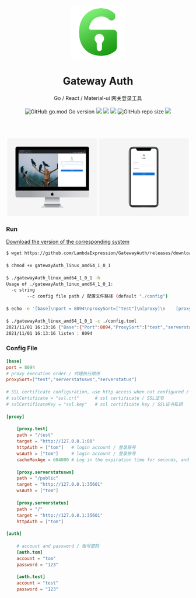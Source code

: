 <p align="center">
  <a href="https://github.com/LambdaExpression/GatewayAuth">
    <img width="150" src="/public/logo.png">
  </a>
</p>

<h1 align="center">Gateway Auth</h1>

<div align="center">Go / React / Material-ui 网关登录工具 </div>
<br/>
<div align="center">
    <img alt="GitHub go.mod Go version" src="https://img.shields.io/github/go-mod/go-version/LambdaExpression/GatewayAuth?cacheSeconds=3600">
    <a href="javascript:void(0)"><img src="https://img.shields.io/badge/Node-v14.15.4-blue.svg" /></a>
    <a href="javascript:void(0)"><img src="https://img.shields.io/badge/React-17.0.2-blue.svg" /></a>
    <a href="javascript:void(0)"><img src="https://img.shields.io/badge/Material-5.0.4-blue.svg" /></a>
    <!--<img alt="GitHub repo file count" src="https://img.shields.io/github/directory-file-count/LambdaExpression/GatewayAuth">-->
    <img alt="GitHub repo size" src="https://img.shields.io/github/repo-size/LambdaExpression/GatewayAuth">
    <a href="https://codeclimate.com/github/LambdaExpression/GatewayAuth/maintainability"><img src="https://api.codeclimate.com/v1/badges/027ea75f1d5cbf0a3081/maintainability" /></a>
</div>
<br/>

<br/>
<br/>

<p align="center">
  <img width="49%" src="/public/image1.png">
  <img width="49%" src="/public/image2.png">
</p>




### Run

[Download the version of the corresponding system](https://github.com/LambdaExpression/GatewayAuth/releases)

```sh
$ wget https://github.com/LambdaExpression/GatewayAuth/releases/download/v1.0.2/gatewayAuth_linux_amd64_1_0_1

$ chmod +x gatewayAuth_linux_amd64_1_0_1

$ ./gatewayAuth_linux_amd64_1_0_1 -h
Usage of ./gatewayAuth_linux_amd64_1_0_1:
  -c string
    	--c config file path / 配置文件路径 (default "./config")
    	
$ echo -e '[base]\nport = 8094\nproxySort=["test"]\n[proxy]\n    [proxy.test]\n    path = "/"\n    target = "http://127.0.0.1:80"\n    httpAuth = ["tom"]\n[auth]\n    [auth.test]\n    account = "test"\n    password = "123"' > ./config.toml

$ ./gatewayAuth_linux_amd64_1_0_1 -c ./config.toml
2021/11/01 16:13:16 {"Base":{"Port":8094,"ProxySort":["test","serverstatusws","serverstatus"]},"Proxy":{"serverstatus":{"Path":"/","Target":"http://127.0.0.1:35601","CacheMaxAge":0,"HttpAuth":["tom"],"WsAuth":null},"serverstatusws":{"Path":"/public","Target":"http://127.0.0.1:35601","CacheMaxAge":0,"HttpAuth":null,"WsAuth":["tom"]},"test":{"Path":"/test","Target":"http://127.0.0.1:80","CacheMaxAge":0,"HttpAuth":["tom"],"WsAuth":["tom"]}},"Auth":{"test":{"Account":"test","Password":"123"},"tom":{"Account":"tom","Password":"123"}}}
2021/11/01 16:13:16 listen : 8094

```


### Config File
```toml
[base]     
port = 8094
# proxy execution order / 代理执行顺序
proxySort=["test","serverstatusws","serverstatus"]

# SSL certificate configuration, use http access when not configured / SSL证书配置，不配置时使用http访问
# sslCertificate = "ssl.crt"      # ssl certificate / SSL证书
# sslCertificateKey = "ssl.key"   # ssl certificate key / SSL证书私钥

[proxy]

    [proxy.test]
    path = "/test"
    target = "http://127.0.0.1:80"
    httpAuth = ["tom"]   # login account / 登录账号
    wsAuth = ["tom"]     # login account / 登录账号
    cacheMaxAge = 604800 # Log in the expiration time for seconds, and do not set the default 2 hours / 登陆过期时间秒，不设置默认2小时

    [proxy.serverstatusws]
    path = "/public"
    target = "http://127.0.0.1:35601"
    wsAuth = ["tom"]

    [proxy.serverstatus]
    path = "/"
    target = "http://127.0.0.1:35601"
    httpAuth = ["tom"]

[auth]
    
    # account and password / 账号密码
    [auth.tom]
    account = "tom"
    password = "123"

    [auth.test]
    account = "test"
    password = "123"
```

